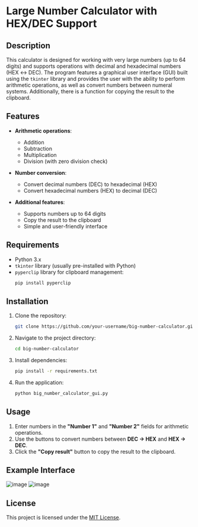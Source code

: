 # Large Number Calculator with HEX/DEC Support

## Description

This calculator is designed for working with very large numbers (up to 64 digits) and supports operations with decimal and hexadecimal numbers (HEX ↔ DEC). The program features a graphical user interface (GUI) built using the `tkinter` library and provides the user with the ability to perform arithmetic operations, as well as convert numbers between numeral systems. Additionally, there is a function for copying the result to the clipboard.

## Features

- **Arithmetic operations**:
  - Addition
  - Subtraction
  - Multiplication
  - Division (with zero division check)

- **Number conversion**:
  - Convert decimal numbers (DEC) to hexadecimal (HEX)
  - Convert hexadecimal numbers (HEX) to decimal (DEC)

- **Additional features**:
  - Supports numbers up to 64 digits
  - Copy the result to the clipboard
  - Simple and user-friendly interface

## Requirements

- Python 3.x
- `tkinter` library (usually pre-installed with Python)
- `pyperclip` library for clipboard management:
  ```bash
  pip install pyperclip
  ```

## Installation

1. Clone the repository:
   ```bash
   git clone https://github.com/your-username/big-number-calculator.git
   ```

2. Navigate to the project directory:
   ```bash
   cd big-number-calculator
   ```

3. Install dependencies:
   ```bash
   pip install -r requirements.txt
   ```

4. Run the application:
   ```bash
   python big_number_calculator_gui.py
   ```

## Usage

1. Enter numbers in the **"Number 1"** and **"Number 2"** fields for arithmetic operations.
2. Use the buttons to convert numbers between **DEC → HEX** and **HEX → DEC**.
3. Click the **"Copy result"** button to copy the result to the clipboard.

## Example Interface

![image](https://github.com/user-attachments/assets/07217850-55ee-40bb-8660-549d2c49a6fd)
![image](https://github.com/user-attachments/assets/f95187ab-f87a-480b-8e21-8c55586051ac)




## License

This project is licensed under the [MIT License](LICENSE).




